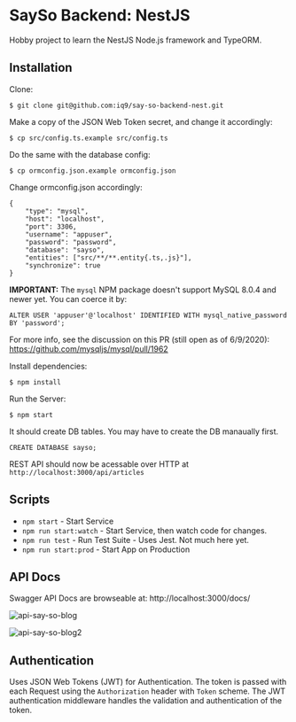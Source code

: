 # SaySo Backend: NestJS

Hobby project to learn the NestJS Node.js framework and TypeORM.

## Installation

Clone:

```:bash
$ git clone git@github.com:iq9/say-so-backend-nest.git
```

Make a copy of the JSON Web Token secret, and change it accordingly:

```:bash
$ cp src/config.ts.example src/config.ts
```

Do the same with the database config:

```:bash
$ cp ormconfig.json.example ormconfig.json
```

Change ormconfig.json accordingly:

```:json
{
    "type": "mysql",
    "host": "localhost",
    "port": 3306,
    "username": "appuser",
    "password": "password",
    "database": "sayso",
    "entities": ["src/**/**.entity{.ts,.js}"],
    "synchronize": true
}
```

**IMPORTANT:** The `mysql` NPM package doesn't support MySQL 8.0.4 and newer yet. You can coerce it by:

```:sql
ALTER USER 'appuser'@'localhost' IDENTIFIED WITH mysql_native_password BY 'password';
```

For more info, see the discussion on this PR (still open as of 6/9/2020): https://github.com/mysqljs/mysql/pull/1962

Install dependencies:

```:bash
$ npm install
```

Run the Server:

```:bash
$ npm start
```

It should create DB tables. You may have to create the DB manaually first.

```:bash
CREATE DATABASE sayso;
```

REST API should now be acessable over HTTP at `http://localhost:3000/api/articles`

## Scripts

- `npm start` - Start Service
- `npm run start:watch` - Start Service, then watch code for changes.
- `npm run test` - Run Test Suite - Uses Jest. Not much here yet.
- `npm run start:prod` - Start App on Production

## API Docs

Swagger API Docs are browseable at: http://localhost:3000/docs/

![api-say-so-blog](https://user-images.githubusercontent.com/214047/84197947-c9632b00-aa70-11ea-8488-31856c83e7f0.png)

![api-say-so-blog2](https://user-images.githubusercontent.com/214047/84197948-c9fbc180-aa70-11ea-94d0-8cf40ce19b44.png)

## Authentication

Uses JSON Web Tokens (JWT) for Authentication. The token is passed with each Request using the `Authorization` header with `Token` scheme. The JWT authentication middleware handles the validation and authentication of the token.
